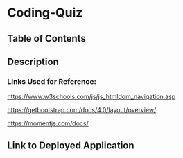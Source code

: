 # Coding-Quiz

## Table of Contents


## Description



### Links Used for Reference:

https://www.w3schools.com/js/js_htmldom_navigation.asp

https://getbootstrap.com/docs/4.0/layout/overview/

https://momentjs.com/docs/

## Link to Deployed Application


